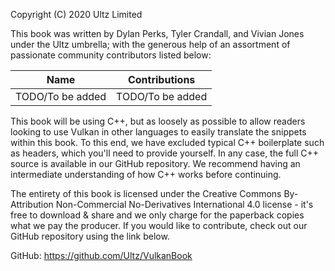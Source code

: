 Copyright (C) 2020 Ultz Limited

This book was written by Dylan Perks, Tyler Crandall, and Vivian Jones under the Ultz umbrella; with the generous help of an assortment of passionate community contributors listed below:

| Name | Contributions |
| ---- | ------------- |
| TODO/To be added | TODO/To be added |

This book will be using C++, but as loosely as possible to allow readers looking to use Vulkan in other languages to easily translate the snippets within this book. To this end, we have excluded typical C++ boilerplate such as headers, which you'll need to provide yourself. In any case, the full C++ source is available in our GitHub repository. We recommend having an intermediate understanding of how C++ works before continuing.

The entirety of this book is licensed under the Creative Commons By-Attribution Non-Commercial No-Derivatives International 4.0 license - it's free to download & share and we only charge for the paperback copies what we pay the producer. If you would like to contribute, check out our GitHub repository using the link below.

GitHub: https://github.com/Ultz/VulkanBook
